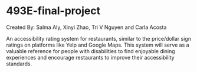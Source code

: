 # 493E-final-project
Created By: Salma Aly, Xinyi Zhao, Tri V Nguyen and Carla Acosta

An accessibility rating system for restaurants, similar to the price/dollar sign ratings on platforms like Yelp and Google Maps. This system will serve as a valuable reference for people with disabilities to find enjoyable dining experiences and encourage restaurants to improve their accessibility standards.
